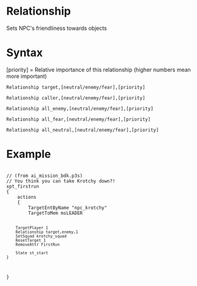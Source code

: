 # Relationship
<p>Sets NPC's friendliness towards objects
<h1>Syntax</h1>
<p>[priority] = Relative importance of this relationship (higher numbers mean more important)
<p><code class="language-js">Relationship target,[neutral/enemy/fear],[priority]</code>
<p><code class="language-js">Relationship caller,[neutral/enemy/fear],[priority]</code>
<p><code class="language-js">Relationship all_enemy,[neutral/enemy/fear],[priority]</code>
<p><code class="language-js">Relationship all_fear,[neutral/enemy/fear],[priority]</code>
<p><code class="language-js">Relationship all_neutral,[neutral/enemy/fear],[priority]</code>
<h1>Example</h1>
<pre><code class="language-js">
// (from ai_mission_bdk.p3s)
// You think you can take Krotchy down?!
xpt_firstrun
{
	actions
	{
		TargetEntByName "npc_krotchy"
		TargetToMem msLEADER
		
		TargetPlayer 1
		Relationship target,enemy,1
		SetSquad krotchy_squad
		ResetTarget 1
		RemoveAttr FirstRun
		
		State st_start
	}
}
</code></pre>